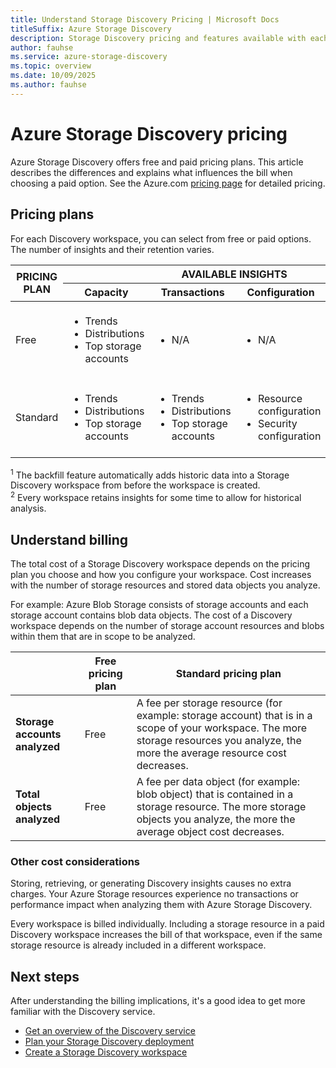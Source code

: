 ```yaml
---
title: Understand Storage Discovery Pricing | Microsoft Docs
titleSuffix: Azure Storage Discovery
description: Storage Discovery pricing and features available with each pricing plan.
author: fauhse
ms.service: azure-storage-discovery
ms.topic: overview
ms.date: 10/09/2025
ms.author: fauhse
---
```


# Azure Storage Discovery pricing

Azure Storage Discovery offers free and paid pricing plans. This article describes the differences and explains what influences the bill when choosing a paid option. 
See the Azure.com [pricing page](https://azure.microsoft.com/pricing/details/azure-storage-discovery) for detailed pricing.

## Pricing plans

For each Discovery workspace, you can select from free or paid options. The number of insights and their retention varies.

<table>
    <thead>
        <tr>
            <th rowspan="2">PRICING PLAN</th>
            <th colspan="4">AVAILABLE INSIGHTS</th>
        </tr>
        <tr>
            <th>Capacity</th>
            <th>Transactions</th>
            <th>Configuration</th>
            <th>History</th>
        </tr>
    </thead>
    <tbody>
        <tr>
            <td>Free</td>
            <td>
                <ul>
                    <li>Trends</li>
                    <li>Distributions</li>
                    <li>Top storage accounts</li>
                </ul>
            </td>            
            <td><ul><li>N/A</li></ul></td>
            <td><ul><li>N/A</li></ul></td>
            <td>
                <ul>
                    <li>Backfill<sup>1</sup>: 15 days</li>
                    <li>Retention<sup>2</sup>: 15 days</li>
                </ul>
            </td>            
        </tr>
        <tr>
            <td>Standard</td>
            <td>
                <ul>
                    <li>Trends</li>
                    <li>Distributions</li>
                    <li>Top storage accounts</li>
                </ul>
            </td>
            <td>
                <ul>
                    <li>Trends</li>
                    <li>Distributions</li>
                    <li>Top storage accounts</li>
                </ul>
            </td>            
            <td>
                <ul>
                    <li>Resource configuration</li>
                    <li>Security configuration</li>
                </ul>
            </td>            
            <td>
                <ul>
                    <li>Backfill<sup>1</sup>: 15 days</li>
                    <li>Retention<sup>2</sup>: 18 months</li>
                </ul>
            </td>            
        </tr>
    </tbody>
</table>

<sup>1</sup> The backfill feature automatically adds historic data into a Storage Discovery workspace from before the workspace is created.<br>
<sup>2</sup> Every workspace retains insights for some time to allow for historical analysis. 

## Understand billing

The total cost of a Storage Discovery workspace depends on the pricing plan you choose and how you configure your workspace.
Cost increases with the number of storage resources and stored data objects you analyze.

For example: Azure Blob Storage consists of storage accounts and each storage account contains blob data objects. The cost of a Discovery workspace depends on the number of storage account resources and blobs within them that are in scope to be analyzed.

|                                | Free pricing plan | Standard pricing plan |
|--------------------------------|-------------------|-----------------------|
| **Storage accounts analyzed**  | Free              | A fee per storage resource (for example: storage account) that is in a scope of your workspace. The more storage resources you analyze, the more the average resource cost decreases.|
| **Total objects analyzed**     | Free              | A fee per data object (for example: blob object) that is contained in a storage resource. The more storage objects you analyze, the more the average object cost decreases. |

### Other cost considerations

Storing, retrieving, or generating Discovery insights causes no extra charges. Your Azure Storage resources experience no transactions or performance impact when analyzing them with Azure Storage Discovery.

Every workspace is billed individually. Including a storage resource in a paid Discovery workspace increases the bill of that workspace, even if the same storage resource is already included in a different workspace. 

## Next steps

After understanding the billing implications, it's a good idea to get more familiar with the Discovery service.

- [Get an overview of the Discovery service](overview.md)
- [Plan your Storage Discovery deployment](deployment-planning.md)
- [Create a Storage Discovery workspace](create-workspace.md)
